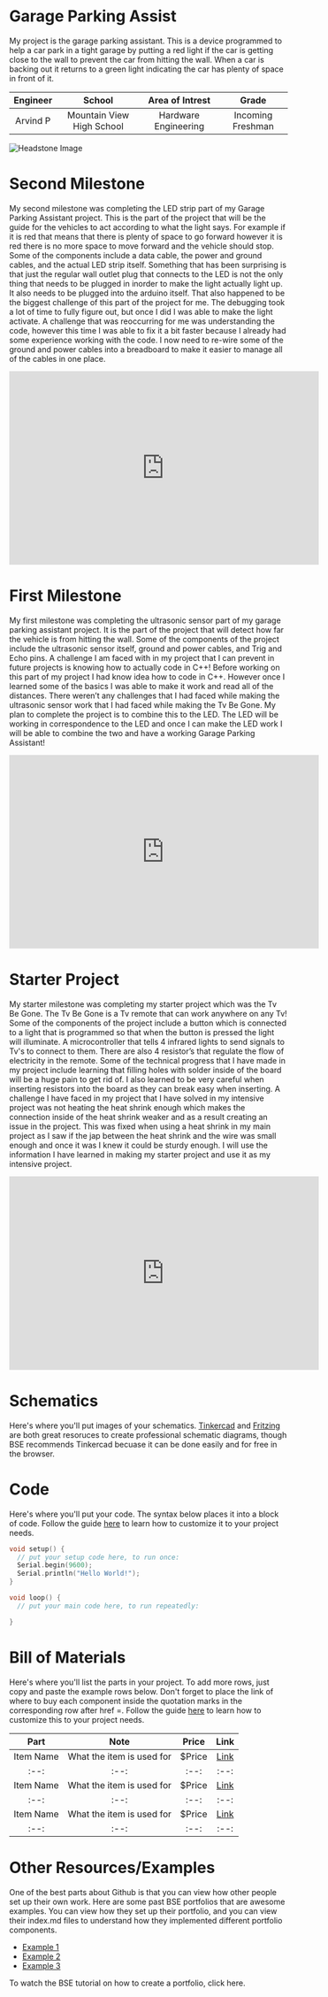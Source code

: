 # Garage Parking Assist
My project is the garage parking assistant. This is a device programmed to help a car park in a tight garage by putting a red light if the car is getting close to the wall to prevent the car from hitting the wall. When a car is backing out it returns to a green light indicating the car has plenty of space in front of it.

| **Engineer** | **School** | **Area of Intrest** | **Grade** |
|:--:|:--:|:--:|:--:|
| Arvind P| Mountain View High School | Hardware Engineering | Incoming Freshman



![Headstone Image](Arvind-Headshot.png)
  
<!-- # Final Milestone
- What you've accomplished since your previous milestone
- What your biggest challenges and triumphs were at BSE
- A summary of key topics you learned about
- What you hope to learn in the future after everything you've learned at BSE

-->
# Second Milestone
My second milestone was completing the LED strip part of my Garage Parking Assistant project. This is the part of the project that will be the guide for the vehicles to act according to what the light says. For example if it is red that means that there is plenty of space to go forward however it is red there is no more space to move forward and the vehicle should stop. Some of the components include a data cable, the power and ground cables, and the actual LED strip itself. Something that has been surprising is that just the regular wall outlet plug that connects to the LED is not the only thing that needs to be plugged in inorder to make the light actually light up. It also needs to be plugged into the arduino itself. That also happened to be the biggest challenge of this part of the project for me. The debugging took a lot of time to fully figure out, but once I did I was able to make the light activate. A challenge that was reoccurring for me was understanding the code, however this time I was able to fix it a bit faster because I already had some experience working with the code. I now need to re-wire some of the ground and power cables into a breadboard to make it easier to manage all of the cables in one place.

<iframe width="560" height="350" src="https://www.youtube.com/embed/lh4tWKUuAtc" title="Arvind P. Milestone 2" frameborder="0" allow="accelerometer; autoplay; clipboard-write; encrypted-media; gyroscope; picture-in-picture; web-share" allowfullscreen></iframe>

# First Milestone
My first milestone was completing the ultrasonic sensor part of my garage parking assistant project. It is the part of the project that will detect how far the vehicle is from hitting the wall. Some of the components of the project include the ultrasonic sensor itself, ground and power cables, and Trig and Echo pins. A challenge I am faced with in my project that I can prevent in future projects is knowing how to actually code in C++! Before working on this part of my project I had know idea how to code in C++. However once I learned some of the basics I was able to make it work and read all of the distances. There weren’t any challenges that I had faced while making the ultrasonic sensor work that I had faced while making the Tv Be Gone. My plan to complete the project is to combine this to the LED. The LED will be working in correspondence to the LED and once I can make the LED work I will be able to combine the two and have a working Garage Parking Assistant!

<iframe width="560" height="350" src="https://www.youtube.com/embed/GFauvsFPPtU" title="Arvind P. Milestone 1" frameborder="0" allow="accelerometer; autoplay; clipboard-write; encrypted-media; gyroscope; picture-in-picture; web-share" allowfullscreen></iframe>
 
# Starter Project
My starter milestone was completing my starter project which was the Tv Be Gone. The Tv Be Gone is a Tv remote that can work anywhere on any Tv! Some of the components of the project include a button which is connected to a light that is programmed so that when the button is pressed the light will illuminate. A microcontroller that tells 4 infrared lights to send signals to Tv's to connect to them. There are also 4 resistor’s that regulate the flow of electricity in the remote. Some of the technical progress that I have made in my project include learning that filling holes with solder inside of the board will be a huge pain to get rid of. I also learned to be very careful when inserting resistors into the board as they can break easy when inserting. A challenge I have faced in my project that I have solved in my intensive project was not heating the heat shrink enough which makes the connection inside of the heat shrink weaker and as a result creating an issue in the project. This was fixed when using a heat shrink in my main project as I saw if the jap between the heat shrink and the wire was small enough and once it was I knew it could be sturdy enough. I will use the information I have learned in making my starter project and use it as my intensive project.

<iframe width="560" height="350" src="https://www.youtube.com/embed/TGxNgDbHCbw" title="Arvind P. Starter Project" frameborder="0" allow="accelerometer; autoplay; clipboard-write; encrypted-media; gyroscope; picture-in-picture; web-share" allowfullscreen></iframe>

# Schematics 
Here's where you'll put images of your schematics. [Tinkercad](https://www.tinkercad.com/blog/official-guide-to-tinkercad-circuits) and [Fritzing](https://fritzing.org/learning/) are both great resoruces to create professional schematic diagrams, though BSE recommends Tinkercad becuase it can be done easily and for free in the browser. 

# Code
Here's where you'll put your code. The syntax below places it into a block of code. Follow the guide [here]([url](https://www.markdownguide.org/extended-syntax/)) to learn how to customize it to your project needs. 

```c++
void setup() {
  // put your setup code here, to run once:
  Serial.begin(9600);
  Serial.println("Hello World!");
}

void loop() {
  // put your main code here, to run repeatedly:

}
```

# Bill of Materials
Here's where you'll list the parts in your project. To add more rows, just copy and paste the example rows below.
Don't forget to place the link of where to buy each component inside the quotation marks in the corresponding row after href =. Follow the guide [here]([url](https://www.markdownguide.org/extended-syntax/)) to learn how to customize this to your project needs. 

| **Part** | **Note** | **Price** | **Link** |
|:--:|:--:|:--:|:--:|
| Item Name | What the item is used for | $Price | <a href="https://www.amazon.com/Arduino-A000066-ARDUINO-UNO-R3/dp/B008GRTSV6/"> Link </a> |
|:--:|:--:|:--:|:--:|
| Item Name | What the item is used for | $Price | <a href="https://www.amazon.com/Arduino-A000066-ARDUINO-UNO-R3/dp/B008GRTSV6/"> Link </a> |
|:--:|:--:|:--:|:--:|
| Item Name | What the item is used for | $Price | <a href="https://www.amazon.com/Arduino-A000066-ARDUINO-UNO-R3/dp/B008GRTSV6/"> Link </a> |
|:--:|:--:|:--:|:--:|

# Other Resources/Examples
One of the best parts about Github is that you can view how other people set up their own work. Here are some past BSE portfolios that are awesome examples. You can view how they set up their portfolio, and you can view their index.md files to understand how they implemented different portfolio components.
- [Example 1](https://trashytuber.github.io/YimingJiaBlueStamp/)
- [Example 2](https://sviatil0.github.io/Sviatoslav_BSE/)
- [Example 3](https://arneshkumar.github.io/arneshbluestamp/)

To watch the BSE tutorial on how to create a portfolio, click here.
